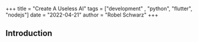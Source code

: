 +++
title = "Create A Useless AI"
tags = ["development" , "python", "flutter", "nodejs"]
date = "2022-04-21"
author = "Robel Schwarz"
+++
## Introduction
